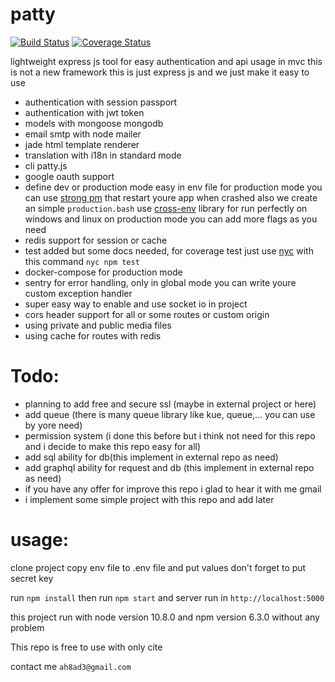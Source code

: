 # patty
[![Build Status](https://travis-ci.org/ah8ad3/patty.svg?branch=master)](https://travis-ci.org/ah8ad3/patty)
[![Coverage Status](https://coveralls.io/repos/github/ah8ad3/patty/badge.svg)](https://coveralls.io/github/ah8ad3/patty)

lightweight express js tool 
for easy authentication and api usage in mvc
this is not a new framework this is just express js and we just make it easy to use

- authentication with session passport
- authentication with jwt token
- models with mongoose mongodb 
- email smtp with node mailer
- jade html template renderer
- translation with i18n in standard mode
- cli patty.js
- google oauth support
- define dev or production mode easy in env file
for production mode you can use [strong pm](http://strong-pm.io/) that restart youre app when crashed
also we create an simple `production.bash` use [cross-env](https://www.npmjs.com/package/cross-env)
library for run perfectly on windows and linux on production mode
you can add more flags as you need
- redis support for session or cache
- test added but some docs needed, for coverage test just use [nyc](https://www.npmjs.com/package/nyc)
with this command `nyc npm test` 
- docker-compose for production mode
- sentry for error handling, only in global mode you can write youre custom exception handler
- super easy way to enable and use socket io in project
- cors header support for all or some routes or custom origin
- using private and public media files
- using cache for routes with redis


# Todo:
- planning to add free and secure ssl (maybe in external project or here)
- add queue (there is many queue library like kue, queue,... you can use by yore need)
- permission system (i done this before but i think not need for this repo and i decide to make this repo easy for all)
- add sql ability for db(this implement in external repo as need)
- add graphql ability for request and db (this implement in external repo as need)
- if you have any offer for improve this repo i glad to hear it with me gmail
- i implement some simple project with this repo and add later 


# usage:
clone project copy env file to .env file and put values
don't forget to put secret key
 
run `npm install`
then run `npm start` and server run in `http://localhost:5000`

this project run with node version 10.8.0
and npm version 6.3.0 without any problem

This repo is free to use with only cite 

contact me `ah8ad3@gmail.com`
